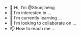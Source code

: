 - 👋 Hi, I’m @Shunjiheng
- 👀 I’m interested in ...
- 🌱 I’m currently learning ...
- 💞️ I’m looking to collaborate on ...
- 📫 How to reach me ...

<!---
Shunjiheng/Shunjiheng is a ✨ special ✨ repository because its `README.md` (this file) appears on your GitHub profile.
You can click the Preview link to take a look at your changes.
--->
